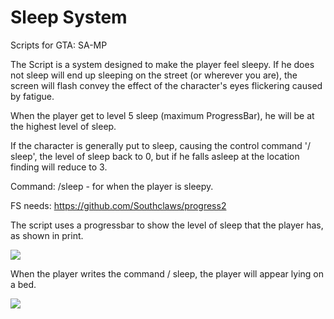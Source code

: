 # Sleep System
Scripts for GTA: SA-MP

The Script is a system designed to make the player feel sleepy. If he does not sleep will end up sleeping on the street (or wherever you are), the screen will flash convey the effect of the character's eyes flickering caused by fatigue.


When the player get to level 5 sleep (maximum ProgressBar), he will be at the highest level of sleep.


If the character is generally put to sleep, causing the control command '/ sleep', the level of sleep back to 0, but if he falls asleep at the location finding will reduce to 3.



Command: /sleep - for when the player is sleepy.


FS needs: https://github.com/Southclaws/progress2


The script uses a progressbar to show the level of sleep that the player has, as shown in print.

 <img src="http://i.imgur.com/W4Gbrq2.png"> 

When the player writes the command / sleep, the player will appear lying on a bed.

 <img src="http://i.imgur.com/PmrXlkp.png">
